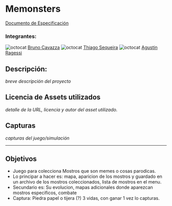 # Memonsters 

[Documento de Especificación](docs/especificacion.md)

### Integrantes:

![octocat](https://github.com/brunocavazza.png?size=70) [Bruno Cavazza](https://github.com/brunocavazza)
![octocat](https://github.com/thiagosequeira.png?size=70) [Thiago Sequeira](https://github.com/thiagosequeira)
![octocat](https://github.com/agustinragessi.png?size=70) [Agustin Ragessi](https://github.com/agustinragessi)

## Descripción:
*breve descripción del proyecto*

## Licencia de Assets utilizados
*detalle de la URL, licencia y autor del asset utilizado.*

## Capturas
*capturas del juego/simulación*

----
## Objetivos
- Juego para colecciona Mostros que son memes o cosas parodicas.
- Lo principar a hacer es: mapa, aparicion de los mostros y guardado en un archivo de los mostros coleccionados, lista de mostros en el menu.
- Secundario es: Su evolucion, mapas adicionales donde aparezcan mostros especificos, combate 
- Captura: Piedra papel o tijera (?) 3 vidas, con ganar 1 vez lo capturas.
